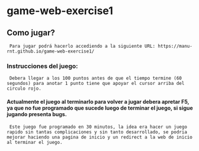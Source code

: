 # game-web-exercise1
## Como jugar? 
     Para jugar podrá hacerlo accediendo a la siguiente URL: https://manu-rnt.github.io/game-web-exercise1/
### Instrucciones del juego: 
     Debera llegar a los 100 puntos antes de que el tiempo termine (60 segundos) para anotar 1 punto tiene que apoyar el cursor arriba del circulo rojo. 
#### Actualmente el juego al terminarlo para volver a jugar debera apretar F5, ya que no fue programado que sucede luego de terminar el juego, si sigue jugando presenta bugs.
     Este juego fue programado en 30 minutos, la idea era hacer un juego rapido sin tantas complicaciones y sin tanto desarrollado, se podria mejorar haciendo una pagina de inicio y un redirect a la web de inicio al terminar el juego. 
